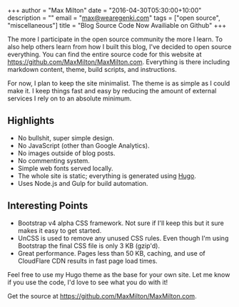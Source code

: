 +++
author = "Max Milton"
date = "2016-04-30T05:30:00+10:00"
description = ""
email = "max@wearegenki.com"
tags = ["open source", "miscellaneous"]
title = "Blog Source Code Now Availiable on Github"
+++

The more I participate in the open source community the more I learn. To also help others learn from how I built this blog, I've decided to open source everything. You can find the entire source code for this website at  <https://github.com/MaxMilton/MaxMilton.com>. Everything is there including markdown content, theme, build scripts, and<!--more--> instructions.

For now, I plan to keep the site minimalist. The theme is as simple as I could make it. I keep things fast and easy by reducing the amount of external services I rely on to an absolute minimum.

## Highlights

* No bullshit, super simple design.
* No JavaScript (other than Google Analytics).
* No images outside of blog posts.
* No commenting system.
* Simple web fonts served locally.
* The whole site is static; everything is generated using [Hugo](https://github.com/spf13/hugo/releases).
* Uses Node.js and Gulp for build automation.

## Interesting Points

* Bootstrap v4 alpha CSS framework. Not sure if I'll keep this but it sure makes it easy to get started.
* UnCSS is used to remove any unused CSS rules. Even though I'm using Bootstrap the final CSS file is only 3 KB (gzip'd).
* Great performance. Pages less than 50 KB, caching, and use of CloudFlare CDN results in fast page load times.

Feel free to use my Hugo theme as the base for your own site. Let me know if you use the code, I'd love to see what you do with it!

Get the source at <https://github.com/MaxMilton/MaxMilton.com>.
